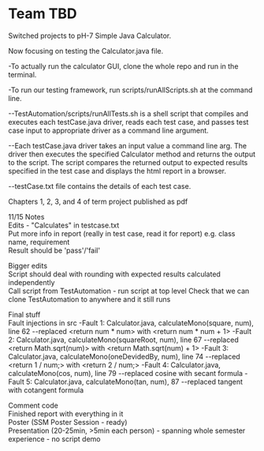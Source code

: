 # Team TBD

Switched projects to pH-7 Simple Java Calculator.

Now focusing on testing the Calculator.java file.

-To actually run the calculator GUI, clone the whole repo and run in the terminal.

-To run our testing framework, run scripts/runAllScripts.sh at the command line.

--TestAutomation/scripts/runAllTests.sh is a shell script that compiles and executes each testCase.java driver, reads each test case, and passes test case input to appropriate driver as a command line argument.

--Each testCase.java driver takes an input value a command line arg. The driver then executes the specified Calculator method and returns the output to the script. The script compares the returned output to expected results specified in the test case and displays the html report in a browser.

--testCase.txt file contains the details of each test case.

Chapters 1, 2, 3, and 4 of term project published as pdf  

11/15 Notes  
Edits - "Calculates" in testcase.txt  
Put more info in report (really in test case, read it for report) e.g. class name, requirement  
Result should be 'pass'/'fail'  

Bigger edits  
Script should deal with rounding with expected results calculated independently  
Call script from TestAutomation - run script at top level
Check that we can clone TestAutomation to anywhere and it still runs

Final stuff  
Fault injections in src 
-Fault 1: Calculator.java, calculateMono(square, num), line 62
--replaced <return num * num> with <return num * num + 1>
-Fault 2: Calculator.java, calculateMono(squareRoot, num), line 67
--replaced <return Math.sqrt(num)> with <return Math.sqrt(num) + 1>
-Fault 3: Calculator.java, calculateMono(oneDevidedBy, num), line 74
--replaced <return 1 / num;> with <return 2 / num;> 
-Fault 4: Calculator.java, calculateMono(cos, num), line 79
--replaced cosine with secant formula
-Fault 5: Calculator.java, calculateMono(tan, num), 87
--replaced tangent with cotangent formula

Comment code  
Finished report with everything in it  
Poster (SSM Poster Session - ready)  
Presentation (20-25min, >5min each person) - spanning whole semester experience - no script demo  
